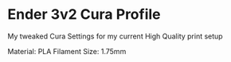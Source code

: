 # Ender 3v2 Cura Profile
My tweaked Cura Settings for my current High Quality print setup

Material: PLA
Filament Size: 1.75mm

